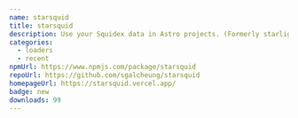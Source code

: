 ```yaml
---
name: starsquid
title: starsquid
description: Use your Squidex data in Astro projects. (Formerly starlight-squidex) 
categories:
  - loaders
  - recent
npmUrl: https://www.npmjs.com/package/starsquid
repoUrl: https://github.com/sgalcheung/starsquid
homepageUrl: https://starsquid.vercel.app/
badge: new
downloads: 99
---
```

